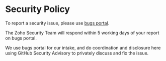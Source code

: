 # Security Policy

To report a security issue, please use [bugs portal](https://bugs.zohosecurity.com/).

The Zoho Security Team will respond within 5 working days of your report on bugs portal.

We use bugs portal for our intake, and do coordination and disclosure here using GitHub Security Advisory to privately discuss and fix the issue.